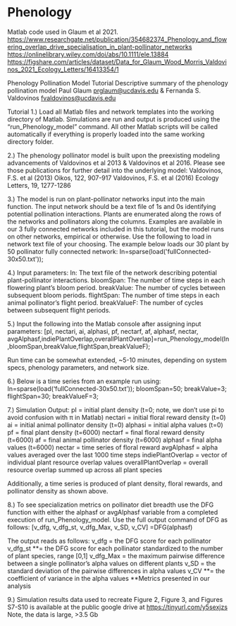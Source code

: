 # Phenology
Matlab code used in Glaum et al 2021.
https://www.researchgate.net/publication/354682374_Phenology_and_flowering_overlap_drive_specialisation_in_plant-pollinator_networks
https://onlinelibrary.wiley.com/doi/abs/10.1111/ele.13884
https://figshare.com/articles/dataset/Data_for_Glaum_Wood_Morris_Valdovinos_2021_Ecology_Letters/16413354/1

Phenology Pollination Model Tutorial
Descriptive summary of the phenology pollination model
Paul Glaum prglaum@ucdavis.edu & Fernanda S. Valdovinos fvaldovinos@ucdavis.edu 

Tutorial
1.) Load all Matlab files and network templates into the working directory of Matlab. 
Simulations are run and output is produced using the “run_Phenology_model” command. All other Matlab scripts will be called automatically if everything is properly loaded into the same working directory folder. 

2.) The phenology pollinator model is built upon the preexisting modeling advancements of Valdovinos et al 2013 & Valdovinos et al 2016. Please see those publications for further detail into the underlying model:
	Valdovinos, F.S. et al (2013) Oikos, 122, 907-917
	Valdovinos, F.S. et al (2016) Ecology Letters, 19, 1277-1286

3.) The model is run on plant-pollinator networks input into the main function. The input network should be a text file of 1s and 0s identifying potential pollination interactions. Plants are enumerated along the rows of the networks and pollinators along the columns. Examples are available in our 3 fully connected networks included in this tutorial, but the model runs on other networks, empirical or otherwise. Use the following to load in network text file of your choosing. The example below loads our 30 plant by 50 pollinator fully connected network:
In=sparse(load('fullConnected-30x50.txt'));

4.) 
Input parameters:
In: The text file of the network describing potential plant-pollinator interactions. 
bloomSpan: The number of time steps in each flowering plant’s bloom period. 
breakValue: The number of cycles between subsequent bloom periods. 
flightSpan: The number of time steps in each animal pollinator’s flight period. 
breakValueF: The number of cycles between subsequent flight periods. 

5.) Input the following into the Matlab console after assigning input parameters:
[pI, nectari, ai, alphasi, pf, nectarf, af, alphasf, nectar, avgAlphasf,indiePlantOverlap,overallPlantOverlap]=run_Phenology_model(In,bloomSpan,breakValue,flightSpan,breakValueF); 

Run time can be somewhat extended, ~5-10 minutes, depending on system specs, phenology parameters, and network size. 

6.) Below is a time series from an example run using:
In=sparse(load(‘fullConnected-30x50.txt’));
bloomSpan=50; breakValue=3; flightSpan=30; breakValueF=3; 
 


7.) 
Simulation Output:
pI = initial plant density (t=0; note, we don’t use pi to avoid confusion with π in Matlab)
nectari = initial floral reward density (t=0)
ai = initial animal pollinator density (t=0)
alphasi = initial alpha values (t=0)
pf = final plant density (t=6000)
nectarf = final floral reward density (t=6000)
af = final animal pollinator density (t=6000)
alphasf = final alpha values (t=6000)
nectar = time series of floral reward
avgAlphasf = alpha values averaged over the last 1000 time steps
indiePlantOverlap = vector of individual plant resource overlap values
overallPlantOverlap = overall resource overlap summed up across all plant species 

Additionally, a time series is produced of plant density, floral rewards, and pollinator density as shown above. 




8.) To see specialization metrics on pollinator diet breadth use the DFG function with either the alphasf or avgAlphasf variable from a completed execution of run_Phenology_model. Use the full output command of DFG as follows:
[v_dfg, v_dfg_st, v_dfg_Max, v_SD, v_CV] =DFG(alphasf)

The output reads as follows:
v_dfg = the DFG score for each pollinator 
v_dfg_st **= the DFG score for each pollinator standardized to the number of plant species, range [0,1]
v_dfg_Max = the maximum pairwise difference between a single pollinator’s alpha values on different 
plants
v_SD = the standard deviation of the pairwise differences in alpha values
v_CV **= the coefficient of variance in the alpha values
**Metrics presented in our analysis

9.) Simulation results data used to recreate Figure 2, Figure 3, and Figures S7-S10 is available at the public google drive at https://tinyurl.com/y5sexjzs 
Note, the data is large, >3.5 Gb

